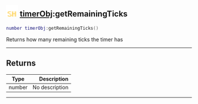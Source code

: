 ## <img src="../../.gitbook/assets/shared.png" width="32" height="32" /> [timerObj](../timerobj/README.md):getRemainingTicks

```lua
number timerObj:getRemainingTicks()
```

Returns how many remaining ticks the timer has<br>

-----------------
## Returns

| Type   | Description |
| ------ | ----------: |
| number | No description |


--------